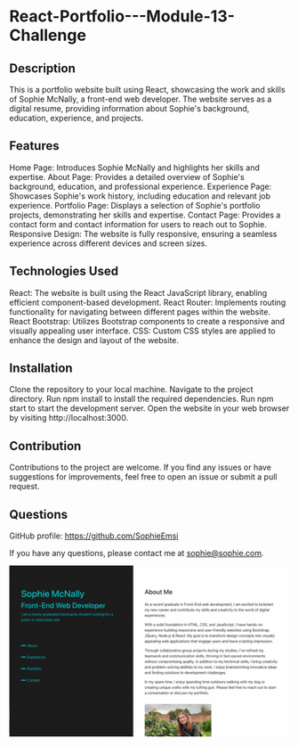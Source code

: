 # React-Portfolio---Module-13-Challenge

## Description

This is a portfolio website built using React, showcasing the work and skills of Sophie McNally, a front-end web developer. The website serves as a digital resume, providing information about Sophie's background, education, experience, and projects.

## Features
Home Page: Introduces Sophie McNally and highlights her skills and expertise.
About Page: Provides a detailed overview of Sophie's background, education, and professional experience.
Experience Page: Showcases Sophie's work history, including education and relevant job experience.
Portfolio Page: Displays a selection of Sophie's portfolio projects, demonstrating her skills and expertise.
Contact Page: Provides a contact form and contact information for users to reach out to Sophie.
Responsive Design: The website is fully responsive, ensuring a seamless experience across different devices and screen sizes.

## Technologies Used
React: The website is built using the React JavaScript library, enabling efficient component-based development.
React Router: Implements routing functionality for navigating between different pages within the website.
React Bootstrap: Utilizes Bootstrap components to create a responsive and visually appealing user interface.
CSS: Custom CSS styles are applied to enhance the design and layout of the website.

## Installation
Clone the repository to your local machine.
Navigate to the project directory.
Run npm install to install the required dependencies.
Run npm start to start the development server.
Open the website in your web browser by visiting http://localhost:3000.

## Contribution
Contributions to the project are welcome. If you find any issues or have suggestions for improvements, feel free to open an issue or submit a pull request.

## Questions

GitHub profile: https://github.com/SophieEmsi

If you have any questions, please contact me at sophie@sophie.com.

![Alt text](Starter/my-app/src/assets/Screenshot.png)